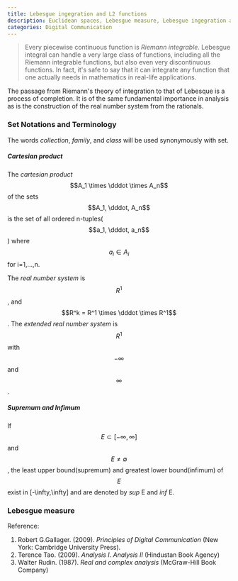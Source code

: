 ```yaml
---
title: Lebesgue ingegration and L2 functions
description: Euclidean spaces, Lebesgue measure, Lebesgue ingegration and L2 functions 
categories: Digital Communication
---
```


> Every piecewise continuous function is *Riemann integrable*. Lebesgue integral can handle a very large class of functions, including all the Riemann integrable functions, but also even very discontinuous functions. In fact, it's safe to say that it can integrate any function that one actually needs in mathematics in real-life applications.

The passage from Riemann's theory of integration to that of Lebesque is a process of completion. It is of the same fundamental importance in analysis as is the construction of the real number system from the rationals.
### Set Notations and Terminology
The words *collection*, *family*, and *class* will be used synonymously with set.
##### Cartesian product
The *cartesian product* $$A_1 \times \dddot \times A_n$$ of the sets $$A_1, \dddot, A_n$$ is the set of all ordered n-tuples($$a_1, \dddot, a_n$$) where $$a_i \in A_i$$ for i=1,...,n.

The *real number system* is $$R^1$$, and $$R^k = R^1 \times \dddot \times R^1$$. The *extended real number system* is $$R^1$$ with $$-\infty$$ and $$\infty$$.

##### Supremum and Infimum
If $$E\subset[-\infty,\infty]$$ and $$E\neq\emptyset$$, the least upper bound(supremum) and greatest lower bound(infimum) of $$E$$ exist in [-\infty,\infty] and are denoted by *sup* E and *inf* E.

#####
### Lebesgue measure


Reference:

1. Robert G.Gallager. (2009). *Principles of Digital Communication* (New York: Cambridge University Press).
2. Terence Tao. (2009). *Analysis I*. *Analysis II* (Hindustan Book Agency)
3. Walter Rudin. (1987). *Real and complex analysis* (McGraw-Hill Book Company)
